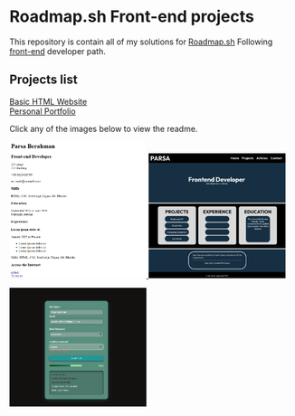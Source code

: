 # Roadmap.sh Front-end projects
This repository is contain all of my solutions for [Roadmap.sh](https://roadmap.sh/projects?g=frontend) Following [front-end](https://roadmap.sh/frontend) developer path.

## Projects list
[Basic HTML Website ](https://github.com/ParsaBerah/Basic-HTML-Website) <br/>
[Personal Portfolio](https://roadmap.sh/projects/portfolio-website)




Click any of the images below to view the readme.

<p align="left">
  <a href='/Frontend Projects/01-single-page-cv/'>
    <img width="48%" src="https://raw.githubusercontent.com/ParsaBerah/Roadmap.sh-projects/74e5745042bcfe4b9ba659f6bdb624d6d468938f/Single%20CV%20page.png"  alt="Signle page CV"/>
  </a>
  <a href='https://github.com/ParsaBerah/Roadmap.sh-projects/tree/main/Frontend-Projects/03-personal-portfolio'>
    <img width="48%" src="https://raw.githubusercontent.com/ParsaBerah/Roadmap.sh-projects/refs/heads/assets/Portfolio-website.png" />
  </a>
</p>
<p align="left">
  <a href="/Frontend-Projects/07-accesible-form-UI">
    <img width="48%" src="https://raw.githubusercontent.com/ParsaBerah/Roadmap.sh-projects/refs/heads/assets/accessible-form.png" />
  </a>
</p>







